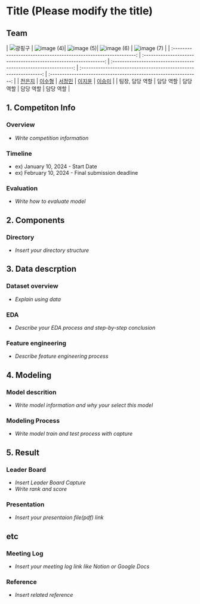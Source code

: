 # Title (Please modify the title)

## Team

| ![광핑구](https://github.com/UpstageAILab3/upstage-ml-regression-ml2/assets/106630911/cc00f390-3789-4a05-8ace-035760a1df3f) | ![image (4)](https://github.com/UpstageAILab3/upstage-ml-regression-ml2/assets/106630911/a9f6008c-660a-49ae-9511-a2a89d38617e)| ![image (5)](https://github.com/UpstageAILab3/upstage-ml-regression-ml2/assets/106630911/7862e894-5fc7-416d-a6eb-8d319078bd58)| ![image (6)](https://github.com/UpstageAILab3/upstage-ml-regression-ml2/assets/106630911/22fe8a0c-78a8-44b1-ae09-071154098ed4)
 | ![image (7)](https://github.com/UpstageAILab3/upstage-ml-regression-ml2/assets/106630911/1b5b877c-eece-4e50-b9a0-a8ec43c36a88) |
| :--------------------------------------------------------------: | :--------------------------------------------------------------: | :--------------------------------------------------------------: | :--------------------------------------------------------------: | :--------------------------------------------------------------: |
|            [전은지](https://github.com/UpstageAILab)             |            [이수형](https://github.com/UpstageAILab)             |            [서정민](https://github.com/UpstageAILab)             |            [이지윤](https://github.com/UpstageAILab)             |            [이승미](https://github.com/UpstageAILab)             |
|                            팀장, 담당 역할                             |                            담당 역할                             |                            담당 역할                             |                            담당 역할                             |                            담당 역할                             |

## 1. Competiton Info

### Overview

- _Write competition information_

### Timeline

- ex) January 10, 2024 - Start Date
- ex) February 10, 2024 - Final submission deadline

### Evaluation

- _Write how to evaluate model_

## 2. Components

### Directory

- _Insert your directory structure_

## 3. Data descrption

### Dataset overview

- _Explain using data_

### EDA

- _Describe your EDA process and step-by-step conclusion_

### Feature engineering

- _Describe feature engineering process_

## 4. Modeling

### Model descrition

- _Write model information and why your select this model_

### Modeling Process

- _Write model train and test process with capture_

## 5. Result

### Leader Board

- _Insert Leader Board Capture_
- _Write rank and score_

### Presentation

- _Insert your presentaion file(pdf) link_

## etc

### Meeting Log

- _Insert your meeting log link like Notion or Google Docs_

### Reference

- _Insert related reference_
